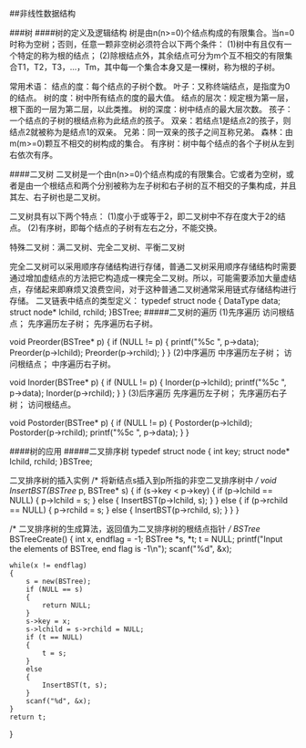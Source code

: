 ##非线性数据结构

###树
####树的定义及逻辑结构
树是由n(n>=0)个结点构成的有限集合。当n=0时称为空树；否则，任意一颗非空树必须符合以下两个条件：
(1)树中有且仅有一个特定的称为根的结点；
(2)除根结点外，其余结点可分为m个互不相交的有限集合T1，T2，T3，...，Tm，其中每一个集合本身又是一棵树，称为根的子树。

常用术语：
结点的度：每个结点的子树个数。
叶子：又称终端结点，是指度为0的结点。
树的度：树中所有结点的度的最大值。
结点的层次：规定根为第一层，根下面的一层为第二层，以此类推。
树的深度：树中结点的最大层次数。
孩子：一个结点的子树的根结点称为此结点的孩子。
双亲：若结点1是结点2的孩子，则结点2就被称为是结点1的双亲。
兄弟：同一双亲的孩子之间互称兄弟。
森林：由m(m>=0)颗互不相交的树构成的集合。
有序树：树中每个结点的各个子树从左到右依次有序。

####二叉树
二叉树是一个由n(n>=0)个结点构成的有限集合。它或者为空树，或者是由一个根结点和两个分别被称为左子树和右子树的互不相交的子集构成，并且其左、右子树也是二叉树。

二叉树具有以下两个特点：
(1)度小于或等于2，即二叉树中不存在度大于2的结点。
(2)有序树，即每个结点的子树有左右之分，不能交换。

特殊二叉树：满二叉树、完全二叉树、平衡二叉树

完全二叉树可以采用顺序存储结构进行存储，普通二叉树采用顺序存储结构时需要通过增加虚结点的方法把它构造成一棵完全二叉树。所以，可能需要添加大量虚结点，存储起来即麻烦又浪费空间，对于这种普通二叉树通常采用链式存储结构进行存储。
二叉链表中结点的类型定义：
typedef struct node
{
	DataType data;
	struct node* lchild, rchild;
}BSTree;
#####二叉树的遍历
(1)先序遍历
访问根结点；
先序遍历左子树；
先序遍历右子树。

void Preorder(BSTree* p)
{
	if (NULL != p)
	{
		printf("%5c ", p->data);
		Preorder(p->lchild);
		Preorder(p->rchild);
	}
}
(2)中序遍历
中序遍历左子树；
访问根结点；
中序遍历右子树。

void Inorder(BSTree* p)
{
	if (NULL != p)
	{
		Inorder(p->lchild);
		printf("%5c ", p->data);
		Inorder(p->rchild);
	}
}
(3)后序遍历
先序遍历左子树；
先序遍历右子树；
访问根结点。

void Postorder(BSTree* p)
{
	if (NULL != p)
	{
		Postorder(p->lchild);
		Postorder(p->rchild);
		printf("%5c ", p->data);
	}
}

####树的应用
#####二叉排序树
typedef struct node
{
	int key;
	struct node* lchild, rchild;
}BSTree;

二叉排序树的插入实例
/* 将新结点s插入到p所指的非空二叉排序树中 */
void InsertBST(BSTree* p, BSTree* s)
{
	if (s->key < p->key)
	{
		if (p->lchild == NULL)
		{
			p->lchild = s;
		}
		else
		{
			InsertBST(p->lchild, s);
		}
	}
	else
	{
		if (p->rchild == NULL)
		{
			p->rchild = s;
		}
		else
		{
			InsertBST(p->rchild, s);
		} 
	}
}

/* 二叉排序树的生成算法，返回值为二叉排序树的根结点指针 */
BSTree* BSTreeCreate()
{
	int x, endflag = -1;
	BSTree *s, *t;
	t = NULL;
	printf("Input the elements of BSTree, end flag is -1\n");
	scanf("%d", &x);
	
	while(x != endflag)
	{
		s = new(BSTree);
		if (NULL == s)
		{
			return NULL;
		}
		s->key = x;
		s->lchild = s->rchild = NULL;
		if (t == NULL)
		{
			t = s;
		}
		else
		{
			InsertBST(t, s);
		}
		scanf("%d", &x);
	}
	return t;
}